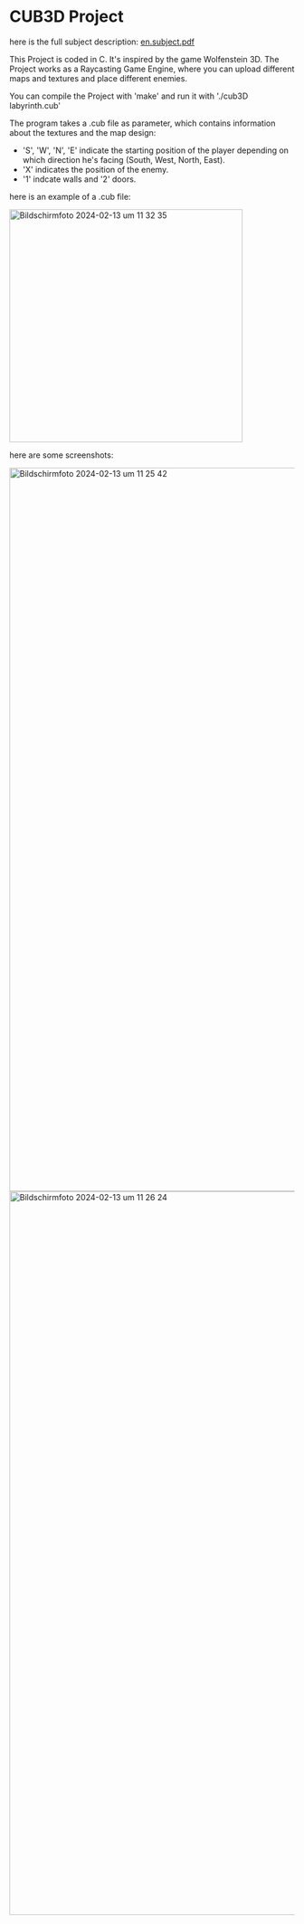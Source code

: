 # CUB3D Project
here is the full subject description: [en.subject.pdf](https://github.com/yannCardona/Cub3D/files/14260191/en.subject.pdf)

This Project is coded in C. It's inspired by the game Wolfenstein 3D.
The Project works as a Raycasting Game Engine, where you can upload different maps and textures and place different enemies. 

You can compile the Project with 'make' and run it with './cub3D labyrinth.cub'

The program takes a .cub file as parameter, which contains information about the textures and the map design:
  * 'S', 'W', 'N', 'E' indicate the starting position of the player depending on which direction he's facing (South, West, North, East). 
  * 'X' indicates the position of the enemy.
  * '1' indcate walls and '2' doors.

here is an example of a .cub file:

<img width="412" alt="Bildschirmfoto 2024-02-13 um 11 32 35" src="https://github.com/yannCardona/Cub3D/assets/119678666/25ee1ce6-f814-4645-9692-7d83916dc381">



here are some screenshots:

<img width="1280" alt="Bildschirmfoto 2024-02-13 um 11 25 42" src="https://github.com/yannCardona/Cub3D/assets/119678666/2ffe2196-e4d6-4d72-951c-a4bd4614418e">
<img width="1280" alt="Bildschirmfoto 2024-02-13 um 11 26 24" src="https://github.com/yannCardona/Cub3D/assets/119678666/db3e755b-a788-47f2-acd7-aa1099fc22cc">
